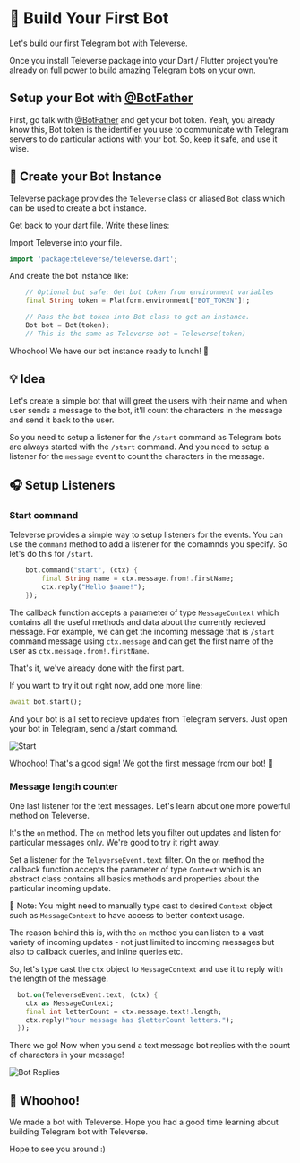 # 🤖 Build Your First Bot 

Let's build our first Telegram bot with Televerse. 

Once you install Televerse package into your Dart / Flutter project you're already on full power to build amazing Telegram bots on your own. 

## Setup your Bot with [@BotFather](https://t.me/BotFather)

First, go talk with [@BotFather](https://t.me/BotFather) and get your bot token. Yeah, you already know this, Bot token is the identifier you use to communicate with Telegram servers to do particular actions with your bot. So, keep it safe, and use it wise.

## 🧩 Create your Bot Instance

Televerse package provides the `Televerse` class or aliased `Bot` class which can be used to create a bot instance.

Get back to your dart file. Write these lines:

Import Televerse into your file.

```dart
import 'package:televerse/televerse.dart';
```

And create the bot instance like:

```dart
    // Optional but safe: Get bot token from environment variables
    final String token = Platform.environment["BOT_TOKEN"]!;

    // Pass the bot token into Bot class to get an instance.
    Bot bot = Bot(token); 
    // This is the same as Televerse bot = Televerse(token)
```

Whoohoo! We have our bot instance ready to lunch! 🚀

## 💡 Idea

Let's create a simple bot that will greet the users with their name and when user sends a message to the bot, it'll count the characters in the message and send it back to the user.

So you need to setup a listener for the `/start` command as Telegram bots are always started with the `/start` command. And you need to setup a listener for the `message` event to count the characters in the message.

## 🎧 Setup Listeners


### Start command

Televerse provides a simple way to setup listeners for the events. You can use the `command` method to add a listener for the comamnds you specify. So let's do this for `/start`.

```dart
    bot.command("start", (ctx) {
        final String name = ctx.message.from!.firstName;
        ctx.reply("Hello $name!");
    });
```

The callback function accepts a parameter of type `MessageContext` which contains all the useful methods and data about the currently recieved message. For example, we can get the incoming message that is `/start` command message using `ctx.message` and can get the first name of the user as `ctx.message.from!.firstName`.

That's it, we've already done with the first part.

If you want to try it out right now, add one more line:

```dart
await bot.start();
```

And your bot is all set to recieve updates from Telegram servers. Just open your bot in Telegram, send a /start command.

![Start](/screenshots/start.png)

Whoohoo! That's a good sign! We got the first message from our bot! 🎉

### Message length counter

One last listener for the text messages. Let's learn about one more powerful method on Televerse.

It's the `on` method. The `on` method lets you filter out updates and listen for particular messages only. We're good to try it right away.

Set a listener for the `TeleverseEvent.text` filter. On the `on` method the callback function accepts the parameter of type `Context` which is an abstract class contains all basics methods and properties about the particular incoming update.

📝 Note: You might need to manually type cast to desired `Context` object such as `MessageContext` to have access to better context usage. 

The reason behind this is, with the `on` method you can listen to a vast variety of incoming updates - not just limited to incoming messages but also to callback queries, and inline queries etc.

So, let's type cast the `ctx` object to `MessageContext` and use it to reply with the length of the message.

```dart
  bot.on(TeleverseEvent.text, (ctx) {
    ctx as MessageContext;
    final int letterCount = ctx.message.text!.length;
    ctx.reply("Your message has $letterCount letters.");
  });
```

There we go! Now when you send a text message bot replies with the count of characters in your message!

![Bot Replies](/screenshots/final.png)

## 🎉 Whoohoo!

We made a bot with Televerse. Hope you had a good time learning about building Telegram bot with Televerse.

Hope to see you around :)